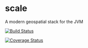 scale
=====

A modern geospatial stack for the JVM

[![Build Status](https://travis-ci.org/jmarin/scale.svg)](https://travis-ci.org/jmarin/scale)

[![Coverage Status](https://img.shields.io/coveralls/jmarin/scale.svg)](https://coveralls.io/r/jmarin/scale)
